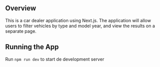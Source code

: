 ## Overview

 This is a car dealer application using Next.js. The application will allow users to filter vehicles by type and model year, and view the results on a separate page.


 ## Running the App

 Run
 `npm run dev`
 to start de development server